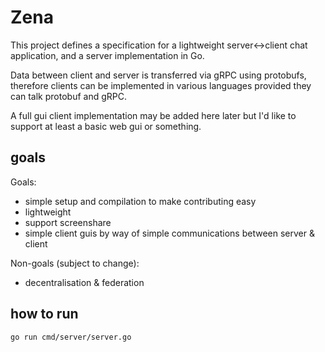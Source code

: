 # Zena

This project defines a specification for a lightweight server<->client chat application, and a server implementation in Go.

Data between client and server is transferred via gRPC using protobufs, therefore clients can be implemented in various languages
provided they can talk protobuf and gRPC.

A full gui client implementation may be added here later but I'd like to support at least a basic web gui or something.

## goals

Goals:

- simple setup and compilation to make contributing easy
- lightweight
- support screenshare
- simple client guis by way of simple communications between server & client

Non-goals (subject to change):

- decentralisation & federation

## how to run

`go run cmd/server/server.go `